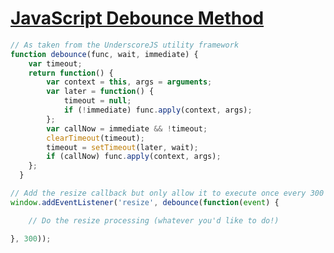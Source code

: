 [JavaScript Debounce Method](tech.pro/tutorial/1254/9-ways-to-optimize-your-front-end-performance)
=================

```javascript
// As taken from the UnderscoreJS utility framework
function debounce(func, wait, immediate) {
    var timeout;
    return function() {
        var context = this, args = arguments;
        var later = function() {
            timeout = null;
            if (!immediate) func.apply(context, args);
        };
        var callNow = immediate && !timeout;
        clearTimeout(timeout);
        timeout = setTimeout(later, wait);
        if (callNow) func.apply(context, args);
    };
  }

// Add the resize callback but only allow it to execute once every 300 milliseconds
window.addEventListener('resize', debounce(function(event) {

    // Do the resize processing (whatever you'd like to do!)

}, 300));
```